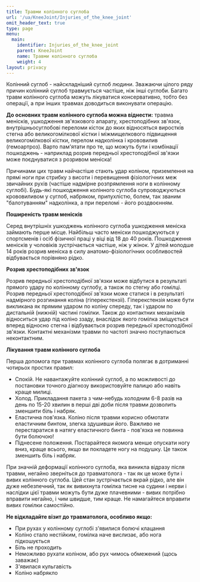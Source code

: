 ```yaml
---
title: Травми колінного суглоба
url: '/ua/KneeJoint/Injuries_of_the_knee_joint'
omit_header_text: true
type: page
menu:
  main:
    identifier: Injuries_of_the_knee_joint
    parent: KneeJoint
    name: Травми колінного суглоба
    weight: 4
layout: privacy
---
```


Колінний суглоб - найскладніший суглоб людини. Зважаючи цілого ряду причин колінний суглоб травмується частіше, ніж інші суглоби. Багато травм колінного суглоба можуть лікуватися консервативно, тобто без операції, а при інших травмах доводиться виконувати операцію.

**До основних травм колінного суглоба можна віднести:** травма менісків, ушкодження зв'язкового апарату, хрестоподібних зв'язок, внутрішньосуглобові переломи кісток до яких відносяться виростків стегна або великогомілкової кістки і міжмищелкового підвищення великогомілкової кістки, перелом надколінка і крововилив (гемоартроз). Варто пам'ятати про те, що можуть бути і комбінації пошкоджень - наприклад розрив передньої хрестоподібної зв'язки може поєднуватися з розривом меніска!

Причинами цих травм найчастіше стають удар коліном, приземлення на прямі ноги при стрибку з висоти і перевищення фізіологічних меж звичайних рухів (частіше надмірне розпрямлення ноги в колінному суглобі). Будь-які пошкодження колінного суглоба супроводжуються крововиливом у суглоб, набряком, припухлістю, болем, так званим "балотуванням" надколінка, а при переломі - його роздвоєнням.

**Поширеність травм менісків**

Серед внутрішніх ушкоджень колінного суглоба ушкодження меніска займають перше місце. Найбільш часто меніски пошкоджуються у спортсменів і осіб фізичної праці у віці від 18 до 40 років. Пошкодження менісків у чоловіків зустрічається частіше, ніж у жінок. У дітей молодше 14 років розрив меніска в силу анатомо-фізіологічних особливостей відбувається порівняно рідко.

**Розрив хрестоподібних зв'язок**

Розрив передньої хрестоподібної зв'язки може відбутися в результаті прямого удару по колінному суглобу, а також по стегну або гомілці. Розрив передньої хрестоподібної зв'язки може статися і в результаті надмірного розгинання коліна (гіперекстензіі). Гіперекстензія може бути викликана як прямим ударом по коліну спереду, так і ударом по дистальній (нижній) частині гомілки. Також до контактних механізмів відноситься удар під коліно ззаду, внаслідок якого гомілка зміщується вперед відносно стегна і відбувається розрив передньої хрестоподібної зв'язки. Контактні механізми травми по частоті значно поступаються неконтактним.

**Лікування травм колінного суглоба**

Перша допомога при травмах колінного суглоба полягає в дотриманні чотирьох простих правил:
- Спокій. Не навантажуйте колінний суглоб, а по можливості до постановки точного діагнозу використовуйте палицю або навіть краще милиці.
- Холод. Прикладання пакета з чим-небудь холодним 6-8 разів на день по 15-20 хвилин в перші дві доби після травми дозволить зменшити біль і набряк.
- Еластична пов'язка. Коліно після травми корисно обмотати еластичним бинтом, злегка здушивши його. Важливо не перестаратися в натягу еластичного бинта - пов'язка не повинна бути болючою!
- Піднесене положення. Постарайтеся якомога менше опускати ногу вниз, краще всього, якщо ви покладете ногу на подушку. Це також зменшить біль і набряк.

При значній деформації колінного суглоба, яка виникла відразу після травми, негайно зверніться до травматолога - так як це може бути і вивих колінного суглоба. Цей стан зустрічається вкрай рідко, але він дуже небезпечний, так як вивихнута гомілка тисне на судини і нерви і наслідки цієї травми можуть бути дуже плачевними - вивих потрібно вправити негайно, і чим швидше, тим краще. Не намагайтеся вправити вивих гомілки самостійно.

**Не відкладайте візит до травматолога, особливо якщо:**
- При рухах у колінному суглобі з'явилися болючі клацання
- Коліно стало нестійким, гомілка наче вислизає, або нога підкошується
- Біль не проходить
- Неможливо рухати коліном, або рух чимось обмежений (щось заважає)
- З'явилася кульгавість
- Коліно набрякло